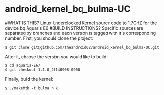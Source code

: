 # android_kernel_bq_bulma-UC
#WHAT IS THIS?
Linux Underclocked Kernel source code to 1.7GHZ for the device bq Aquaris E6
#BUILD INSTRUCTIONS?
Specific sources are separated by branches and each version is tagged with it's corresponding number. First, you should clone the project:

	$ git clone git@github.com/theandroid02/android_kernel_bq_bulma-UC.git

After it, choose the version you would like to build:

	$ cd aquaris-E6/
	$ git checkout 1.1.0_20140908-0900


Finally, build the kernel:

	$ ./makeMtk -t bulma n k
